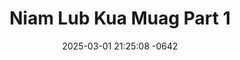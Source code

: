 ---
layout: movie-video-data
date: 2025-03-01 21:25:08 -0642
categories: movie

# Site Attributes
title: "Niam Lub Kua Muag Part 1"
permalink: "/movie/Niam_Lub_Kua_Muag_Part_1"

# Movie Attributes
synopsis: "'Zai Dab neeg 'Niam Lub Kua Muag' yog hais txog niam tau nyab los, nyab tsis hlub niam vim yog tub ua tsis taus txiv. Yuav noj nceb yuav tsum taug cav yuav xav tau zoo neej yuav tsum xaiv neej xaiv tsav. Yog niam tau zoo nyab niam nyob tshav ntuj nrig. Yog niam tau phem nyab niam lub kua muag si."
producer: "KEYSTAR Production"
director: ""
writer: ""
video_link: "https://youtu.be/Lk_jy2gqPIk?si=wKxcHkXDM_k2SAMD"
genre: "Drama"
year: "2005"
release_type: "VHS"
storage: "Private"
thumbnail: "/assets/images/movie_thumbnails/Niam Lub Kua Muag Part 1.jpg"
publishing_company: "KEYSTAR Production"

# Sequels + Parts
base_movie: "Niam Lub Kua Muag Part 1"
total_parts: 2
sequel: "Niam Lub Kua Muag Part 2"

# Movie Cast
cast:
- name: "Tsab Npis Thoj"
- name: "Mos Vaj"
- name: "Rwm Yaj"
- name: "Pov Thoj"
- name: "Maiv Yaj Muas"
- name: "Niam Txhiaj"
- name: "Mas Hawj"
- name: "Tsab Ham"
---